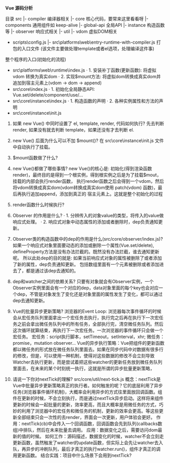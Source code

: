 **Vue 源码分析**

目录
src
  |- compiler  编译器相关
  |- core  核心代码，要常来这里看看呀
    |- components  通用组件如 keep-alive
    |- global-api  全局API
    |- instance  构造函数等
    |- observer  响应式相关
    |- util
    |- vdom  虚拟DOM相关


  - scripts\config.js
    |- src\platforms\web\entry-runtime-with-compiler.js  打包的入口文件
      (该文件主要做处理template或者el选项，处理编译这件事)

整个程序的入口(初始化的流程)
  - src\platforms\web\runtime\index.js
    · 1. 安装补丁函数(更新函数): 将虚拟vdom 转换为真实dom
    · 2. 实现$mount方法: 将虚拟dom转换成真实dom并追加到宿主元素上(vdom -> dom -> append)
  - src\core\index.js
    · 1. 初始化全局静态API: Vue.set/delete/component/use/...
  - src\core\instance\index.js
    · 1. 构造函数的声明
    · 2. 各种实例属性和方法的声明
  - src\core\instance\init.js


1. 如果 new Vue() 中同时设置了 el, template, render, 代码如何执行?
  先去判断 render, 如果没有就去判断 template，如果还没有才去判断 el.

2. new Vue() 后面为什么可以不加 $mount()?
  在 src\core\instance\init.js 文件中自动执行了挂载。

3. $mount函数做了什么?

4. new Vue()都做了哪些事情?
  new Vue()的核心是: 初始化(得到渲染函数render)，最终目的是得到一个根实例，得到根实例之后是为了挂载$mout，挂载的内部会执行render函数，
  执行render函数之后会得到一个vdom，然后将vdom转换成真实dom(vdom转换成真实dom使用 patch(vdom) 函数)，最后再执行追加append，添加到真正的
  宿主元素上。这就是整个初始化的过程

5. render函数什么时候执行?

6. Observer 的作用是什么?
  · 1. 分辨传入的对象value的类型，将传入的value做响应式处理。
  · 2. 响应式对象中动态属性的添加或者删除时，dep负责通知更新。

7. Observer类的构造函数中的dep的作用是什么(src/core/observer/index.js)?
  如果一个响应式对象里面要动态的添加或删除一个属性(Vue.set/delete), defineProperty方法是没有办法拦截的。既然没有办法拦截，谁去通知更新呢。
  所以此处dep的目的就是: 如果当前响应式对象的属性被删除了或者添加了新的属性，dep负责通知更新。
  包括数组里面有一个元素被删除或者添加进去了，都是通过该dep去通知的。

8. dep和watcher之间的依赖关系?
  只要有对象就会有Observer实例，一个Observer实例里面会有一个对应的dep，data对象里面的每个key也会对应一个dep，不管是对象发生了变化还是对象里面的属性发生了变化，都可以通过dep去通知更新。

9. Vue的批量异步更新策略?
  浏览器的Event Loop: 浏览器每次事件循环的时候会从宏任务队列里面拿出一个宏任务去执行，执行完之后再在执行下一次宏任务之前会拿出微任务队列中的所有任务，全部执行完，清空微任务队列。然后这次循环就算结束，再执行下一次宏任务。一次浏览器的事件循环只会做一个宏任务。
  宏任务：script执行脚本，setTimeout，setInterval，xhr;
  微任务：promise，mutation observer...
  Vue的异步执行策略：Vue把组件的更新函数都以微任务的形式放在微任务队列里面去。如果在同步代码中对数据有很多行的修改，但是，可以使用一种机制，使得对这些数据的修改不会立刻导致Watcher去执行更新，而是尝试着把这些watcher的更新任务放到微任务队列里面去，在未来的某个时刻统一执行，这就是所谓的异步批量更新策略，

10. 请说一下你对nextTick的理解?
    src/core/util/next-tick.js
    概念：nextTick是Vue中批量异步更新策略真正的执行者。如何触发的呢？它的底层利用了异步任务(浏览器事件循环机制)，大概率会利用异步的方式往里面放回调函数。组件在更新的时候，不会立刻执行，而是通过nextTick异步启动。这样将来组件更新的时候会一起批量的更新，效率更高，而且大概率是用微任务的方式，巧妙的利用了浏览器中的宏任务和微任务的机制，更新的效率会更高。等这些更新全部结束只会一次性的去render，界面会一次更新，用户体验会更好。
    作用：nextTick(cb)中会传入一个回调函数，回调函数会先到队列(callbacks数组)中排队，然后在未来批量去调用。
    应用：数据变化之后，需要访问dom最新的值的时候。
    如何工作：源码描述，数据变化的时候，watcher不会立刻走更新函数，虽然触发了watcher的update函数，但实际上会先让watcher去入队，再异步的冲刷队列，最后才真正的执行watcher.run()，组件才真正的调用更新函数。
    结合实践：项目中什么场景下会用到nextTick?































